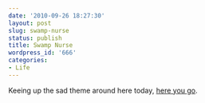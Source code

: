 ```yaml
---
date: '2010-09-26 18:27:30'
layout: post
slug: swamp-nurse
status: publish
title: Swamp Nurse
wordpress_id: '666'
categories:
- Life
---
```


Keeing up the sad theme around here today, [here you go](http://www.newamerica.net/publications/articles/2006/swamp_nurse).
